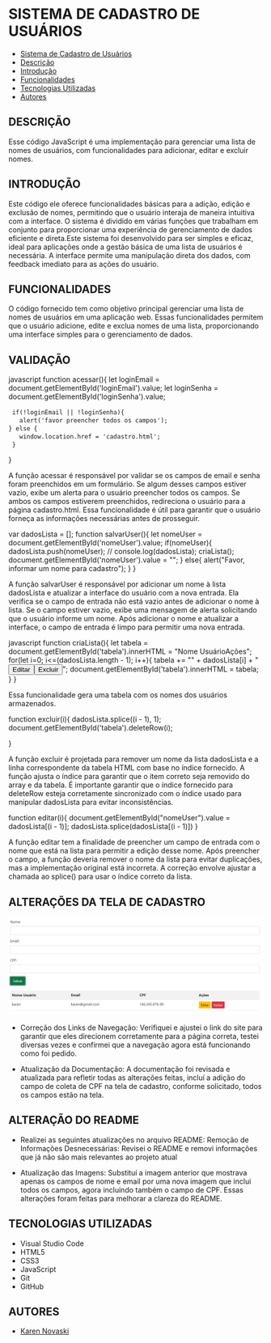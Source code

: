 # SISTEMA DE CADASTRO DE USUÁRIOS

* [Sistema de Cadastro de Usuários](#sistema-de-cadastro-de-usuários)
* [Descrição](#descrição)
* [Introdução](#introdução)
* [Funcionalidades](#funcionalidades)
* [Tecnologias Utilizadas](#tecnologias-utilizadas)
* [Autores](#autores)

## DESCRIÇÃO 
Esse código JavaScript é uma implementação para gerenciar uma lista de nomes de usuários, com funcionalidades para adicionar, editar e excluir nomes.

## INTRODUÇÃO
Este código ele oferece funcionalidades básicas para a adição, edição e exclusão de nomes, permitindo que o usuário interaja de maneira intuitiva com a interface. O sistema é dividido em várias funções que trabalham em conjunto para proporcionar uma experiência de gerenciamento de dados eficiente e direta.Este sistema foi desenvolvido para ser simples e eficaz, ideal para aplicações onde a gestão básica de uma lista de usuários é necessária. A interface permite uma manipulação direta dos dados, com feedback imediato para as ações do usuário.

## FUNCIONALIDADES
O código fornecido tem como objetivo principal gerenciar uma lista de nomes de usuários em uma aplicação web.
Essas funcionalidades permitem que o usuário adicione, edite e exclua nomes de uma lista, proporcionando uma interface simples para o gerenciamento de dados.

## VALIDAÇÃO

javascript
function acessar(){
     let loginEmail = document.getElementById('loginEmail').value;
     let loginSenha = document.getElementById('loginSenha').value;
     
     if(!loginEmail || !loginSenha){
       alert('favor preencher todos os campos');
    } else {
       window.location.href = 'cadastro.html';
     }
}

A função acessar é responsável por validar se os campos de email e senha foram preenchidos em um formulário. Se algum desses campos estiver vazio, exibe um alerta para o usuário preencher todos os campos. Se ambos os campos estiverem preenchidos, redireciona o usuário para a página cadastro.html. Essa funcionalidade é útil para garantir que o usuário forneça as informações necessárias antes de prosseguir.

var dadosLista = [];
function salvarUser(){
    let nomeUser = document.getElementById('nomeUser').value;
    if(nomeUser){
        dadosLista.push(nomeUser);
        // console.log(dadosLista);
        criaLista();
        document.getElementById('nomeUser').value = "";
    } else{
        alert("Favor, informar um nome para cadastro");
    }
}

A função salvarUser é responsável por adicionar um nome à lista dadosLista e atualizar a interface do usuário com a nova entrada. Ela verifica se o campo de entrada não está vazio antes de adicionar o nome à lista. Se o campo estiver vazio, exibe uma mensagem de alerta solicitando que o usuário informe um nome. Após adicionar o nome e atualizar a interface, o campo de entrada é limpo para permitir uma nova entrada.

javascript
function criaLista(){
  let tabela = document.getElementById('tabela').innerHTML = "<tr><th>Nome Usuário</th><th>Ações</th></tr>";
  for(let i=0; i<=(dadosLista.length - 1); i++){
      tabela += "<tr><td>" + dadosLista[i] + "</td><td><button type='button' onclick='editar(parentNode.parentNode.rowIndex)'>Editar</button><button type='button' onclick='excluir(parentNode.parentNode.rowIndex)'>Excluir</button></td></tr>";
      document.getElementById('tabela').innerHTML = tabela;
  }
}
 
 Essa funcionalidade gera uma tabela com os nomes dos usuários armazenados.
 
function excluir(i){
    dadosLista.splice((i - 1), 1);
    document.getElementById('tabela').deleteRow(i);

}

A função excluir é projetada para remover um nome da lista dadosLista e a linha correspondente da tabela HTML com base no índice fornecido. A função ajusta o índice para garantir que o item correto seja removido do array e da tabela. É importante garantir que o índice fornecido para deleteRow esteja corretamente sincronizado com o índice usado para manipular dadosLista para evitar inconsistências.

function editar(i){
    document.getElementById("nomeUser").value = dadosLista[(i - 1)];
    dadosLista.splice(dadosLista[(i - 1)])
}

A função editar tem a finalidade de preencher um campo de entrada com o nome que está na lista para permitir a edição desse nome. Após preencher o campo, a função deveria remover o nome da lista para evitar duplicações, mas a implementação original está incorreta. A correção envolve ajustar a chamada ao splice() para usar o índice correto da lista.

## ALTERAÇÕES DA TELA DE CADASTRO
<img src= "CPF.png">

- Correção dos Links de Navegação: Verifiquei e ajustei o link do site para garantir que eles direcionem corretamente para a página correta, testei diversas vezes e confirmei que a navegação agora está funcionando como foi pedido.
 
- Atualização da Documentação: A documentação foi revisada e atualizada para refletir todas as alterações feitas, incluí a adição do campo de coleta de CPF na tela de cadastro, conforme solicitado, todos os campos estão na tela.

## ALTERAÇÃO DO README
- Realizei as seguintes atualizações no arquivo README:
Remoção de Informações Desnecessárias: Revisei o README e removi informações que já não são mais relevantes ao projeto atual
 
- Atualização das Imagens: Substituí a imagem anterior que mostrava apenas os campos de nome e email por uma nova imagem que inclui todos os campos, agora incluindo também o campo de CPF. 
Essas alterações foram feitas para melhorar a clareza do README.

## TECNOLOGIAS UTILIZADAS
- Visual Studio Code
- HTML5
- CSS3
- JavaScript
- Git
- GitHub
 
## AUTORES
- [Karen Novaski](https://github.com/karenovaski?tab=repositories)

